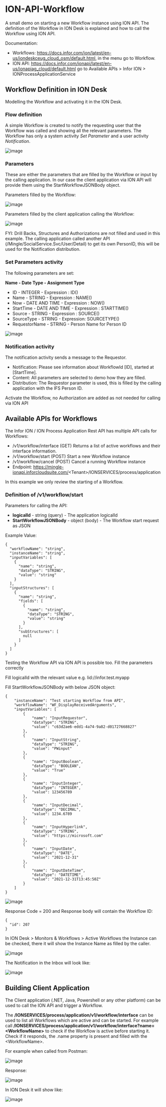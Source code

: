 # ION-API-Workflow
A small demo on starting a new Workflow instance using ION API. The definition of the Workflow in ION Desk is explained and how to call the Workflow using ION API.

Documentation:
* Workflows: https://docs.infor.com/ion/latest/en-us/iondeskceug_cloud_osm/default.html, in the menu go to Workflow.
* ION API: https://docs.infor.com/ionapi/latest/en-us/ionapiag_cloud/default.html go to Available APIs > Infor ION > IONProcessApplicationService

## Workflow Definition in ION Desk
Modelling the Workflow and activating it in the ION Desk. 
### Flow definition
A simple Workflow is created to notify the requesting user that the Workflow was called and showing all the relevant parameters. The Workflow has only a system activity *Set Parameter* and a user activity *Notification*.

![image](https://user-images.githubusercontent.com/82956918/184337329-36729545-ffa0-43b1-9890-4fa3669bd85c.png)

### Parameters
These are either the parameters that are filled by the Workflow or input by the calling application. In our case the client application via ION API will provide them using the StartWorkflowJSONBody object.

Parameters filled by the Workflow:

![image](https://user-images.githubusercontent.com/82956918/184338433-f3d4393e-dd47-4aa0-8a39-f18b95b58338.png)

Parameters filled by the client application calling the Workflow:

![image](https://user-images.githubusercontent.com/82956918/184356441-b7eac961-5df7-48e8-b74d-d4f7fa97ea48.png)

FYI: Drill Backs, Structures and Authorizations are not filled and used in this example. The calling application called another API (/Mingle/SocialService.Svc/User/Detail) to get its own PersonID, this will be used for the Notification distribution.

### Set Parameters activity
The following parameters are set:

**Name - Date Type - Assignment Type**
* ID - INTEGER - Expression : ID()
* Name - STRING - Expression : NAME()
* Now - DATE AND TIME - Expression : NOW()
* StartTime - DATE AND TIME - Expression : STARTTIME()
* Source - STRING - Expression : SOURCE()
* SourceType - STRING - Expression: SOURCETYPE()
* RequestorName - STRING - Person Name for Person ID

![image](https://user-images.githubusercontent.com/82956918/184339576-81c386a7-dca5-4413-b91a-c502a5abd7e4.png)

### Notification activity
The notification activity sends a message to the Requestor. 
* Notification: Please see information about WorkflowId [ID], started at [StartTime].
* Content: All parameters are selected to demo how they are filled.
* Distribution: The Requestor parameter is used, this is filled by the calling application with the IFS Person ID.

Activate the Workflow, no Authorization are added as not needed for calling via ION API

## Available APIs for Workflows
The Infor ION / ION Process Application Rest API has multiple API calls for Workflows:
* /v1/workflow/interface (GET) Returns a list of active workflows and their interface information.
* /v1/workflow/start (POST) Start a new Workflow instance
* /v1/workflow/cancel (POST) Cancel a running Workflow instance
* Endpoint: https://mingle-ionapi.inforcloudsuite.com/<Tenant\>/IONSERVICES/process/application

In this example we only review the starting of a Workflow.

### Definition of /v1/workflow/start
Parameters for calling the API:
* **logicalId** - string (query) - The application logicalId
* **StartWorkflowJSONBody** - object (body) - The Workflow start request as JSON

Example Value: 
```
{
  "workflowName": "string",
  "instanceName": "string",
  "inputVariables": [
    {
      "name": "string",
      "dataType": "STRING",
      "value": "string"
    }
  ],
  "inputStructures": [
    {
      "name": "string",
      "fields": [
        {
          "name": "string",
          "dataType": "STRING",
          "value": "string"
        }
      ],
      "subStructures": [
        null
      ]
    }
  ]
}

```

Testing the Workflow API via ION API is possible too. Fill the parameters correctly

Fill logicalId with the relevant value e.g. lid://infor.test.myapp

Fill StartWorkflowJSONBody with below JSON object:
```
{
	"instanceName": "Test starting Workflow from API",
	"workflowName": "WF_DisplayReceivedArguments",
	"inputVariables": [
		{
			"name": "InputRequestor",
			"dataType": "STRING",
			"value": "c63d2ae6-edd1-4a74-9a82-d01727668827"
		},
		{
			"name": "InputString",
			"dataType": "STRING",
			"value": "PWinput"
		},
		{
			"name": "InputBoolean",
			"dataType": "BOOLEAN",
			"value": "True"
		},
		{
			"name": "InputInteger",
			"dataType": "INTEGER",
			"value": 123456789
		},
		{
			"name": "InputDecimal",
			"dataType": "DECIMAL",
			"value": 1234.6789
		},
		{
			"name": "InputHyperlink",
			"dataType": "STRING",
			"value": "https://microsoft.com"
		},
		{
			"name": "InputDate",
			"dataType": "DATE",
			"value": "2021-12-31"
		},
		{
			"name": "InputDateTime",
			"dataType": "DATETIME",
			"value": "2021-12-31T13:45:50Z"
		}
	]
}
```

![image](https://user-images.githubusercontent.com/82956918/184353423-6f523adf-91e2-4257-aa4f-7db3633cdb3c.png)

Response Code = 200 and Response body will contain the Workflow ID:
```
{
  "id": 207
}
```
In ION Desk > Monitors & Workflows > Active Workflows the Instance can be checked, there it will show the Instance Name as filled by the caller.

![image](https://user-images.githubusercontent.com/82956918/184360208-5301a52f-c34b-4835-8283-9a5602b46309.png)

The Notification in the Inbox will look like:

![image](https://user-images.githubusercontent.com/82956918/184356311-1a906620-6537-4edc-99da-382b8328ec7c.png)

## Building Client Application
The Client application (.NET, Java, Powershell or any other platform) can be used to call the ION API and trigger a Workflow.

The **/IONSERVICES/process/application/v1/workflow/interface** can be used to list all Workflows which are active and can be started.
For example call **/IONSERVICES/process/application/v1/workflow/interface?name=<WorkflowName\>** to check if the Workflow is active before starting it. Check if it responds, the .name property is present and filled with the <WorkflowName\>.

For example when called from Postman:

![image](https://user-images.githubusercontent.com/82956918/184360346-fc944232-2a7c-4733-8292-c9d40856f6ed.png)

Response: 

![image](https://user-images.githubusercontent.com/82956918/184360415-c71f991e-aa0c-43a2-bca8-daf5093fcee8.png)

In ION Desk it will show like:

![image](https://user-images.githubusercontent.com/82956918/184360871-754b3f1b-fd38-471d-835b-223d58004388.png)



